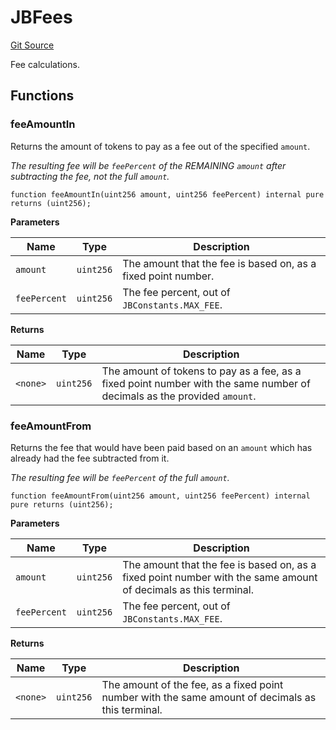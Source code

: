 # JBFees
[Git Source](https://github.com/Bananapus/nana-core/blob/1fb5688d98a7c6e49f86f6a7e868a61ef4c2409a/src/libraries/JBFees.sol)

Fee calculations.


## Functions
### feeAmountIn

Returns the amount of tokens to pay as a fee out of the specified `amount`.

*The resulting fee will be `feePercent` of the REMAINING `amount` after subtracting the fee, not the full
`amount`.*


```solidity
function feeAmountIn(uint256 amount, uint256 feePercent) internal pure returns (uint256);
```
**Parameters**

|Name|Type|Description|
|----|----|-----------|
|`amount`|`uint256`|The amount that the fee is based on, as a fixed point number.|
|`feePercent`|`uint256`|The fee percent, out of `JBConstants.MAX_FEE`.|

**Returns**

|Name|Type|Description|
|----|----|-----------|
|`<none>`|`uint256`|The amount of tokens to pay as a fee, as a fixed point number with the same number of decimals as the provided `amount`.|


### feeAmountFrom

Returns the fee that would have been paid based on an `amount` which has already had the fee subtracted
from it.

*The resulting fee will be `feePercent` of the full `amount`.*


```solidity
function feeAmountFrom(uint256 amount, uint256 feePercent) internal pure returns (uint256);
```
**Parameters**

|Name|Type|Description|
|----|----|-----------|
|`amount`|`uint256`|The amount that the fee is based on, as a fixed point number with the same amount of decimals as this terminal.|
|`feePercent`|`uint256`|The fee percent, out of `JBConstants.MAX_FEE`.|

**Returns**

|Name|Type|Description|
|----|----|-----------|
|`<none>`|`uint256`|The amount of the fee, as a fixed point number with the same amount of decimals as this terminal.|


